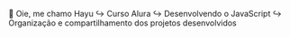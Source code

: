 🌷 Oie, me chamo Hayu
↪ Curso Alura
↪ Desenvolvendo o JavaScript
↪ Organização e compartilhamento dos projetos desenvolvidos
